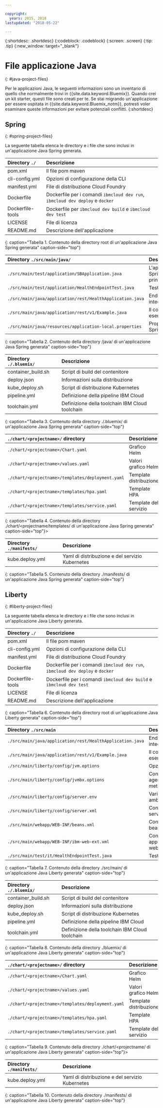 ```yaml
---

copyright:
  years: 2015, 2018
lastupdated: "2018-05-22"

---
```


{:shortdesc: .shortdesc}
{:codeblock: .codeblock}
{:screen: .screen}
{:tip: .tip}
{:new_window: target="_blank"}

# File applicazione Java
{: #java-project-files}

Per le applicazioni Java, le seguenti informazioni sono un inventario di quello che normalmente trovi in {{site.data.keyword.Bluemix}}. Quando crei un kit starter, questi file sono creati per te. Se stai migrando un'applicazione per essere ospitata in {{site.data.keyword.Bluemix_notm}}, potresti voler esaminare queste informazioni per evitare potenziali conflitti.
{:shortdesc}

## Spring
{: #spring-project-files}

La seguente tabella elenca le directory e i file che sono inclusi in un'applicazione Java Spring generata.

| Directory `./`                                  | Descrizione                       |
|:------------------------------------------------|:------------------------------------------|
| pom.xml | Il file pom maven |
| cli-config.yml | Opzioni di configurazione della CLI |
| manifest.yml | File di distribuzione Cloud Foundry |
| Dockerfile | Dockerfile per i comandi `ibmcloud dev run`, `ibmcloud dev deploy` e `docker` |
| Dockerfile-tools | Dockerfile per `ibmcloud dev build` e `ibmcloud dev test` |
| LICENSE | File di licenza |
| README.md | Descrizione dell'applicazione |
{: caption="Tabella 1. Contenuto della directory root di un'applicazione Java Spring generata" caption-side="top"}

| Directory `./src/main/java/` | Descrizione                       |
|:------------------------------------------------|:------------------------------------------|
| `./src/main/test/application/SBApplication.java` | L'applicazione Spring principale |
| `./src/main/test/application/HealthEndpointTest.java` | Test |
| `./src/main/java/application/rest/HealthApplication.java` | Endpoint integrità |
| `./src/main/java/application/rest/v1/Example.java` | Il codice di esempio |
| `./src/main/java/resources/application-local.properties` | Proprietà Spring |
{: caption="Tabella 2. Contenuto della directory /java/ di un'applicazione Java Spring generata" caption-side="top"}

| Directory `./.bluemix/` | Descrizione |
|:------------------------------------------------|:------------------------------------------|
| container_build.sh | Script di build del contenitore |
| deploy.json | Informazioni sulla distribuzione |
| kube_deploy.sh | Script di distribuzione Kubernetes |
| pipeline.yml | Definizione della pipeline IBM Cloud |
| toolchain.yml | Definizione della toolchain IBM Cloud toolchain |
{: caption="Tabella 3. Contenuto della directory ./.bluemix/ di un'applicazione Java Spring generata" caption-side="top"}

| `./chart/<projectname>/` directory | Descrizione |
|:------------------------------------------------|:------------------------------------------|
| `./chart/<projectname>/Chart.yaml` | Grafico Helm |
| `./chart/<projectname>/values.yaml` | Valori grafico Helm |
| `./chart/<projectname>/templates/deployment.yaml` | Template distribuzione |
| `./chart/<projectname>/templates/hpa.yaml` | Template HPA |
| `./chart/<projectname>/templates/service.yaml` | Template del servizio |
{: caption="Tabella 4. Contenuto della directory ./chart/<projectname/templates/ di un'applicazione Java Spring generata" caption-side="top"}>

| Directory `./manifests/` | Descrizione |
|:------------------------------------------------|:------------------------------------------|
| kube.deploy.yml | Yaml di distribuzione e del servizio Kubernetes |
{: caption="Tabella 5. Contenuto della directory ./manifests/ di un'applicazione Java Spring generata" caption-side="top"}

## Liberty
{: #liberty-project-files}

La seguente tabella elenca le directory e i file che sono inclusi in un'applicazione Java Liberty generata.

| Directory `./`                                  | Descrizione                       |
|:------------------------------------------------|:------------------------------------------|
| pom.xml | Il file pom maven |
| cli-config.yml | Opzioni di configurazione della CLI |
| manifest.yml | File di distribuzione Cloud Foundry |
| Dockerfile | Dockerfile per i comandi `ibmcloud dev run`, `ibmcloud dev deploy` e `docker` |
| Dockerfile-tools | Dockerfile per i comandi `ibmcloud dev build` e `ibmcloud dev test` |
| LICENSE | File di licenza |
| README.md | Descrizione dell'applicazione |
{: caption="Tabella 6. Contenuto della directory root di un'applicazione Java Liberty generata" caption-side="top"}

| Directory `./src/main` | Descrizione |
|:------------------------------------------------|:------------------------------------------|
| `./src/main/java/application/rest/HealthApplication.java` | Endpoint integrità |
| `./src/main/java/application/rest/v1/Example.java` | Il codice di esempio |
| `./src/main/liberty/config/jvm.options` | Opzioni JVM |
| `./src/main/liberty/config/jvmbx.options` | Configurazione agente metriche Java |
| `./src/main/liberty/config/server.env` | Variabili di ambiente |
| `./src/main/liberty/config/server.xml` | Configurazione server |
| `./src/main/webapp/WEB-INF/beans.xml` | Configurazione bean CDI |
| `./src/main/webapp/WEB-INF/ibm-web-ext.xml` | Configurazione applicazione web IBM |
| `./src/main/test/it/HealthEndpointTest.java` | Test |
{: caption="Tabella 7. Contenuto della directory ./src/main/ di un'applicazione Java Liberty generata" caption-side="top"}

| Directory `./.bluemix/` | Descrizione |
|:------------------------------------------------|:------------------------------------------|
| container_build.sh | Script di build del contenitore |
| deploy.json | Informazioni sulla distribuzione |
| kube_deploy.sh | Script di distribuzione Kubernetes |
| pipeline.yml | Definizione della pipeline IBM Cloud |
| toolchain.yml | Definizione della toolchain IBM Cloud toolchain |
{: caption="Tabella 8. Contenuto della directory ./bluemix/ di un'applicazione Java Liberty generata" caption-side="top"}

| `./chart/<projectname>/` directory | Descrizione |
|:------------------------------------------------|:------------------------------------------|
| `./chart/<projectname>/Chart.yaml` | Grafico Helm |
| `./chart/<projectname>/values.yaml` | Valori grafico Helm |
| `./chart/<projectname>/templates/deployment.yaml` | Template distribuzione |
| `./chart/<projectname>/templates/hpa.yaml` | Template HPA |
| `./chart/<projectname>/templates/service.yaml` | Template del servizio |
{: caption="Tabella 9. Contenuto della directory ./chart/<projectname/ di un'applicazione Java Liberty generata" caption-side="top"}>

| Directory `./manifests/` | Descrizione |
|:------------------------------------------------|:------------------------------------------|
| kube.deploy.yml | Yaml di distribuzione e del servizio Kubernetes |
{: caption="Tabella 10. Contenuto della directory ./manifests/ di un'applicazione Java Liberty generata" caption-side="top"}
